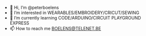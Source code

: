 - 👋 Hi, I’m @peterboelens
- 👀 I’m interested in WEARABLES/EMBROIDERY/CRICUT/SEWING
- 🌱 I’m currently learning CODE/ARDUINO/CIRCUIT PLAYGROUND EXPRESS
- 📫 How to reach me BOELENS@TELENET.BE

<!---
peterboelens/peterboelens is a ✨ special ✨ repository because its `README.md` (this file) appears on your GitHub profile.
You can click the Preview link to take a look at your changes.
--->

